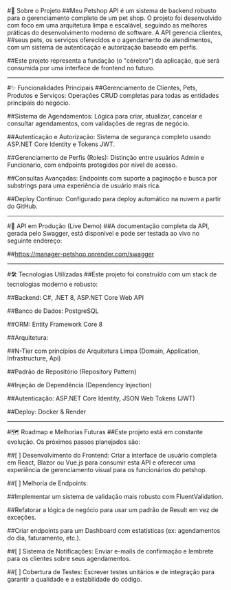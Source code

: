 #📖 Sobre o Projeto
##Meu Petshop API é um sistema de backend robusto para o gerenciamento completo de um pet shop. O projeto foi desenvolvido com foco em uma arquitetura limpa e escalável, seguindo as melhores práticas do desenvolvimento moderno de software. A API gerencia clientes, ##seus pets, os serviços oferecidos e o agendamento de atendimentos, com um sistema de autenticação e autorização baseado em perfis.

##Este projeto representa a fundação (o "cérebro") da aplicação, que será consumida por uma interface de frontend no futuro.

---

#✨ Funcionalidades Principais
##Gerenciamento de Clientes, Pets, Produtos e Serviços: Operações CRUD completas para todas as entidades principais do negócio.

##Sistema de Agendamentos: Lógica para criar, atualizar, cancelar e consultar agendamentos, com validações de regras de negócio.

##Autenticação e Autorização: Sistema de segurança completo usando ASP.NET Core Identity e Tokens JWT.

##Gerenciamento de Perfis (Roles): Distinção entre usuários Admin e Funcionario, com endpoints protegidos por nível de acesso.

##Consultas Avançadas: Endpoints com suporte a paginação e busca por substrings para uma experiência de usuário mais rica.

##Deploy Contínuo: Configurado para deploy automático na nuvem a partir do GitHub.

---

#🚀 API em Produção (Live Demo)
##A documentação completa da API, gerada pelo Swagger, está disponível e pode ser testada ao vivo no seguinte endereço:

##https://manager-petshop.onrender.com/swagger

---

#🛠️ Tecnologias Utilizadas
##Este projeto foi construído com um stack de tecnologias moderno e robusto:

##Backend: C#, .NET 8, ASP.NET Core Web API

##Banco de Dados: PostgreSQL

##ORM: Entity Framework Core 8

##Arquitetura:

##N-Tier com princípios de Arquitetura Limpa (Domain, Application, Infrastructure, Api)

##Padrão de Repositório (Repository Pattern)

##Injeção de Dependência (Dependency Injection)

##Autenticação: ASP.NET Core Identity, JSON Web Tokens (JWT)

##Deploy: Docker & Render

---

#🗺️ Roadmap e Melhorias Futuras
##Este projeto está em constante evolução. Os próximos passos planejados são:

##[ ] Desenvolvimento do Frontend: Criar a interface de usuário completa em React, Blazor ou Vue.js para consumir esta API e oferecer uma experiência de gerenciamento visual para os funcionários do petshop.

##[ ] Melhoria de Endpoints:

##Implementar um sistema de validação mais robusto com FluentValidation.

##Refatorar a lógica de negócio para usar um padrão de Result em vez de exceções.

##Criar endpoints para um Dashboard com estatísticas (ex: agendamentos do dia, faturamento, etc.).

##[ ] Sistema de Notificações: Enviar e-mails de confirmação e lembrete para os clientes sobre seus agendamentos.

##[ ] Cobertura de Testes: Escrever testes unitários e de integração para garantir a qualidade e a estabilidade do código.
